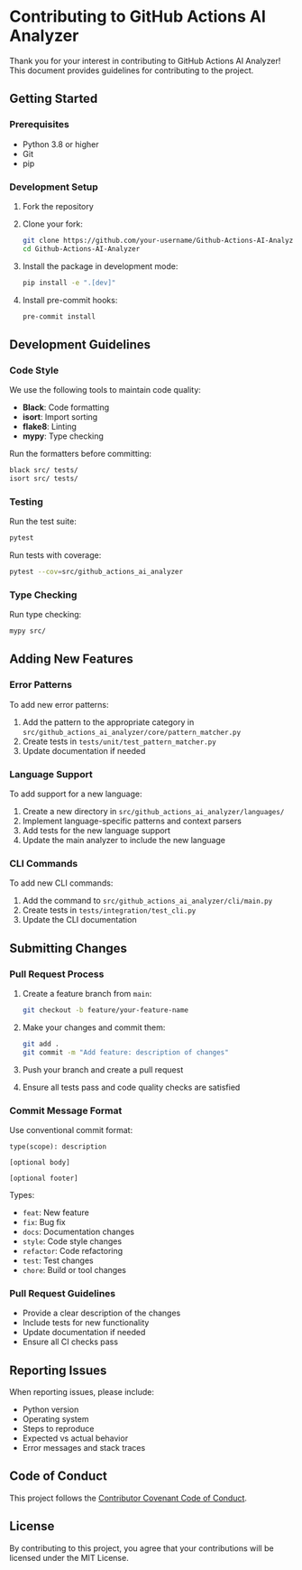 # Contributing to GitHub Actions AI Analyzer

Thank you for your interest in contributing to GitHub Actions AI Analyzer! This document provides guidelines for contributing to the project.

## Getting Started

### Prerequisites

- Python 3.8 or higher
- Git
- pip

### Development Setup

1. Fork the repository
2. Clone your fork:

   ```bash
   git clone https://github.com/your-username/Github-Actions-AI-Analyzer.git
   cd Github-Actions-AI-Analyzer
   ```

3. Install the package in development mode:

   ```bash
   pip install -e ".[dev]"
   ```

4. Install pre-commit hooks:
   ```bash
   pre-commit install
   ```

## Development Guidelines

### Code Style

We use the following tools to maintain code quality:

- **Black**: Code formatting
- **isort**: Import sorting
- **flake8**: Linting
- **mypy**: Type checking

Run the formatters before committing:

```bash
black src/ tests/
isort src/ tests/
```

### Testing

Run the test suite:

```bash
pytest
```

Run tests with coverage:

```bash
pytest --cov=src/github_actions_ai_analyzer
```

### Type Checking

Run type checking:

```bash
mypy src/
```

## Adding New Features

### Error Patterns

To add new error patterns:

1. Add the pattern to the appropriate category in `src/github_actions_ai_analyzer/core/pattern_matcher.py`
2. Create tests in `tests/unit/test_pattern_matcher.py`
3. Update documentation if needed

### Language Support

To add support for a new language:

1. Create a new directory in `src/github_actions_ai_analyzer/languages/`
2. Implement language-specific patterns and context parsers
3. Add tests for the new language support
4. Update the main analyzer to include the new language

### CLI Commands

To add new CLI commands:

1. Add the command to `src/github_actions_ai_analyzer/cli/main.py`
2. Create tests in `tests/integration/test_cli.py`
3. Update the CLI documentation

## Submitting Changes

### Pull Request Process

1. Create a feature branch from `main`:

   ```bash
   git checkout -b feature/your-feature-name
   ```

2. Make your changes and commit them:

   ```bash
   git add .
   git commit -m "Add feature: description of changes"
   ```

3. Push your branch and create a pull request

4. Ensure all tests pass and code quality checks are satisfied

### Commit Message Format

Use conventional commit format:

```
type(scope): description

[optional body]

[optional footer]
```

Types:

- `feat`: New feature
- `fix`: Bug fix
- `docs`: Documentation changes
- `style`: Code style changes
- `refactor`: Code refactoring
- `test`: Test changes
- `chore`: Build or tool changes

### Pull Request Guidelines

- Provide a clear description of the changes
- Include tests for new functionality
- Update documentation if needed
- Ensure all CI checks pass

## Reporting Issues

When reporting issues, please include:

- Python version
- Operating system
- Steps to reproduce
- Expected vs actual behavior
- Error messages and stack traces

## Code of Conduct

This project follows the [Contributor Covenant Code of Conduct](CODE_OF_CONDUCT.md).

## License

By contributing to this project, you agree that your contributions will be licensed under the MIT License.
